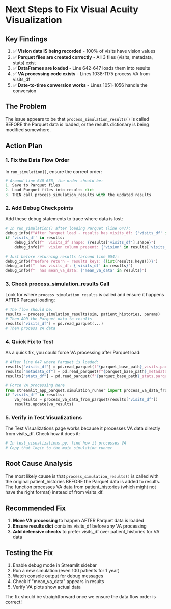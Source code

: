 # Next Steps to Fix Visual Acuity Visualization

## Key Findings

1. ✅ **Vision data IS being recorded** - 100% of visits have vision values
2. ✅ **Parquet files are created correctly** - All 3 files (visits, metadata, stats) exist
3. ✅ **DataFrames are loaded** - Line 642-647 loads them into results
4. ✅ **VA processing code exists** - Lines 1038-1175 process VA from visits_df
5. ✅ **Date-to-time conversion works** - Lines 1051-1056 handle the conversion

## The Problem

The issue appears to be that `process_simulation_results()` is called BEFORE the Parquet data is loaded, or the results dictionary is being modified somewhere.

## Action Plan

### 1. Fix the Data Flow Order

In `run_simulation()`, ensure the correct order:

```python
# Around line 640-655, the order should be:
1. Save to Parquet files
2. Load Parquet files into results dict
3. THEN call process_simulation_results with the updated results
```

### 2. Add Debug Checkpoints

Add these debug statements to trace where data is lost:

```python
# In run_simulation() after loading Parquet (line 647):
debug_info(f"After Parquet load - results has visits_df: {'visits_df' in results}")
if 'visits_df' in results:
    debug_info(f"  visits_df shape: {results['visits_df'].shape}")
    debug_info(f"  vision column present: {'vision' in results['visits_df'].columns}")

# Just before returning results (around line 654):
debug_info(f"Before return - results keys: {list(results.keys())}")
debug_info(f"  has visits_df: {'visits_df' in results}")
debug_info(f"  has mean_va_data: {'mean_va_data' in results}")
```

### 3. Check process_simulation_results Call

Look for where `process_simulation_results` is called and ensure it happens AFTER Parquet loading:

```python
# The flow should be:
results = process_simulation_results(sim, patient_histories, params)
# Then ADD the Parquet data to results
results["visits_df"] = pd.read_parquet(...)
# Then process VA data
```

### 4. Quick Fix to Test

As a quick fix, you could force VA processing after Parquet load:

```python
# After line 647 where Parquet is loaded:
results["visits_df"] = pd.read_parquet(f"{parquet_base_path}_visits.parquet")
results["metadata_df"] = pd.read_parquet(f"{parquet_base_path}_metadata.parquet")
results["stats_df"] = pd.read_parquet(f"{parquet_base_path}_stats.parquet")

# Force VA processing here
from streamlit_app_parquet.simulation_runner import process_va_data_from_parquet
if "visits_df" in results:
    va_results = process_va_data_from_parquet(results["visits_df"])
    results.update(va_results)
```

### 5. Verify in Test Visualizations

The Test Visualizations page works because it processes VA data directly from visits_df. Check how it does it:

```python
# In test_visualizations.py, find how it processes VA
# Copy that logic to the main simulation runner
```

## Root Cause Analysis

The most likely cause is that `process_simulation_results()` is called with the original patient_histories BEFORE the Parquet data is added to results. The function processes VA data from patient_histories (which might not have the right format) instead of from visits_df.

## Recommended Fix

1. **Move VA processing** to happen AFTER Parquet data is loaded
2. **Ensure results dict** contains visits_df before any VA processing
3. **Add defensive checks** to prefer visits_df over patient_histories for VA data

## Testing the Fix

1. Enable debug mode in Streamlit sidebar
2. Run a new simulation (even 100 patients for 1 year)
3. Watch console output for debug messages
4. Check if "mean_va_data" appears in results
5. Verify VA plots show actual data

The fix should be straightforward once we ensure the data flow order is correct!